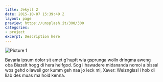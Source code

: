 ```yaml
---
title: Jekyll 2
date: 2015-10-07 15:39:40 Z
layout: page
preview: https://unsplash.it/300/300
categories:
- project
excerpt: Description here
---
```


![Picture 1](https://unsplash.it/800/600)

Bavaria ipsum dolor sit amet g’hupft wia gsprunga wolln dringma aweng oba Biazelt hogg di hera helfgod. Sog i hawadere midananda nomoi a bissal wos gehd ollaweil gor kumm geh naa jo leck mi, Xaver: Weiznglasl i hob di liab des muas ma hoid kenna.
